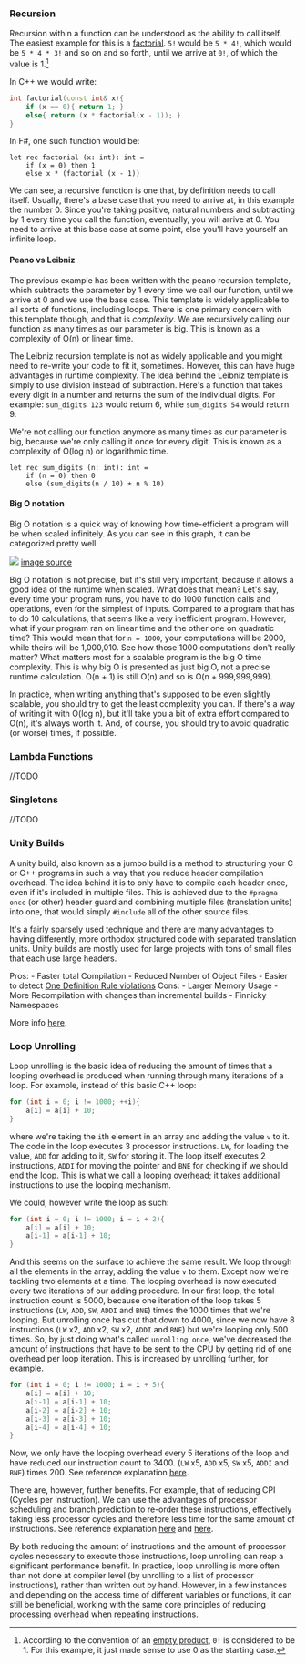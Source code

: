 ### Recursion

Recursion within a function can be understood as the ability to call itself. The easiest example for this is a [factorial](https://en.wikipedia.org/wiki/Factorial). ```5!``` would be ```5 * 4!```, which would be ```5 * 4 * 3!``` and so on and so forth, until we arrive at ```0!```, of which the value is 1.[^factorial]

[^factorial]: According to the convention of an [empty product](https://en.wikipedia.org/wiki/Empty_product), ```0!``` is considered to be 1. For this example, it just made sense to use 0 as the starting case.

In C++ we would write:
```cpp
int factorial(const int& x){
    if (x == 0){ return 1; }
    else{ return (x * factorial(x - 1)); }
}
```

In F#, one such function would be:
```f#
let rec factorial (x: int): int = 
    if (x = 0) then 1
    else x * (factorial (x - 1))
```

We can see, a recursive function is one that, by definition needs to call itself. Usually, there's a base case that you need to arrive at, in this example the number 0. Since you're taking positive, natural numbers and subtracting by 1 every time you call the function, eventually, you will arrive at 0. You need to arrive at this base case at some point, else you'll have yourself an infinite loop.

#### Peano vs Leibniz

The previous example has been written with the peano recursion template, which subtracts the parameter by 1 every time we call our function, until we arrive at 0 and we use the base case. This template is widely applicable to all sorts of functions, including loops. There is one primary concern with this template though, and that is _complexity_. We are recursively calling our function as many times as our parameter is big. This is known as a complexity of O(n) or linear time.

The Leibniz recursion template is not as widely applicable and you might need to re-write your code to fit it, sometimes. However, this can have huge advantages in runtime complexity. The idea behind the Leibniz template is simply to use division instead of subtraction. 
Here's a function that takes every digit in a number and returns the sum of the individual digits. For example: ```sum_digits 123``` would return 6, while ```sum_digits 54``` would return 9.

We're not calling our function anymore as many times as our parameter is big, because we're only calling it once for every digit. This is known as a complexity of O(log n) or logarithmic time.
```f#
let rec sum_digits (n: int): int =
    if (n = 0) then 0
    else (sum_digits(n / 10) + n % 10)
```

#### Big O notation

Big O notation is a quick way of knowing how time-efficient a program will be when scaled infinitely. As you can see in this graph, it can be categorized pretty well.

![](https://miro.medium.com/v2/resize:fit:4800/format:webp/1*dWet_YU-5072Kcko7LzsuQ.jpeg)
[image source](https://blog.stackademic.com/how-to-calculate-big-o-notation-time-complexity-5504bed8d292)

Big O notation is not precise, but it's still very important, because it allows a good idea of the runtime when scaled. What does that mean? 
Let's say, every time your program runs, you have to do 1000 function calls and operations, even for the simplest of inputs. Compared to a program that has to do 10 calculations, that seems like a very inefficient program. However, what if your program ran on linear time and the other one on quadratic time? This would mean that for ```n = 1000```, your computations will be 2000, while theirs will be 1,000,010. See how those 1000 computations don't really matter? What matters most for a scalable program is the big O time complexity.
This is why big O is presented as just big O, not a precise runtime calculation. 
O(n + 1) is still O(n) and so is O(n + 999,999,999).

In practice, when writing anything that's supposed to be even slightly scalable, you should try to get the least complexity you can. If there's a way of writing it with O(log n), but it'll take you a bit of extra effort compared to O(n), it's always worth it. And, of course, you should try to avoid quadratic (or worse) times, if possible.


### Lambda Functions

//TODO 


### Singletons

//TODO

### Unity Builds

A unity build, also known as a jumbo build is a method to structuring your C or C++ programs in such a way that you reduce header compilation overhead. The idea behind it is to only have to compile each header once, even if it's included in multiple files. This is achieved due to the `#pragma once` (or other) header guard and combining multiple files (translation units) into one, that would simply `#include` all of the other source files.

It's a fairly sparsely used technique and there are many advantages to having differently, more orthodox structured code with separated translation units. Unity builds are mostly used for large projects with tons of small files that each use large headers.

Pros:
    - Faster total Compilation
    - Reduced Number of Object Files
    - Easier to detect [One Definition Rule violations](https://en.wikipedia.org/wiki/One_Definition_Rule)
Cons:
    - Larger Memory Usage
    - More Recompilation with changes than incremental builds
    - Finnicky Namespaces

More info [here](https://en.wikipedia.org/wiki/Unity_build).

### Loop Unrolling

Loop unrolling is the basic idea of reducing the amount of times that a looping overhead is produced when running through many iterations of a loop. For example, instead of this basic C++ loop:
```cpp
for (int i = 0; i != 1000; ++i){
    a[i] = a[i] + 10;
}
```
where we're taking the `i`th element in an array and adding the value `v` to it.
The code in the loop executes 3 processor instructions. `LW`, for loading the value, `ADD` for adding to it, `SW` for storing it. The loop itself executes 2 instructions, `ADDI` for moving the pointer and `BNE` for checking if we should end the loop. This is what we call a looping overhead; it takes additional instructions to use the looping mechanism.

We could, however write the loop as such:
```cpp
for (int i = 0; i != 1000; i = i + 2){
    a[i] = a[i] + 10;
    a[i-1] = a[i-1] + 10;
}
```
And this seems on the surface to achieve the same result. We loop through all the elements in the array, adding the value `v` to them. Except now we're tackling two elements at a time. The looping overhead is now executed every two iterations of our adding procedure. In our first loop, the total instruction count is 5000, because one iteration of the loop takes 5 instructions (`LW`, `ADD`, `SW`, `ADDI` and `BNE`) times the 1000 times that we're looping. But unrolling once has cut that down to 4000, since we now have 8 instructions (`LW` x2, `ADD` x2, `SW` x2, `ADDI` and `BNE`) but we're looping only 500 times.
So, by just doing what's called `unrolling once`, we've decreased the amount of instructions that have to be sent to the CPU by getting rid of one overhead per loop iteration. This is increased by unrolling further, for example.
```cpp
for (int i = 0; i != 1000; i = i + 5){
    a[i] = a[i] + 10;
    a[i-1] = a[i-1] + 10;
    a[i-2] = a[i-2] + 10;
    a[i-3] = a[i-3] + 10;
    a[i-4] = a[i-4] + 10;
}
```
Now, we only have the looping overhead every 5 iterations of the loop and have reduced our instruction count to 3400. (`LW` x5, `ADD` x5, `SW` x5, `ADDI` and `BNE`) times 200. See reference explanation [here](https://www.youtube.com/watch?v=2efeXxcYBPs).

There are, however, further benefits. For example, that of reducing CPI (Cycles per Instruction). We can use the advantages of processor scheduling and branch prediction to re-order these instructions, effectively taking less processor cycles and therefore less time for the same amount of instructions. See reference explanation [here](https://www.youtube.com/watch?v=2nx0ZCg5D9g) and [here](https://www.youtube.com/watch?v=LTmE21VmzIk).

By both reducing the amount of instructions and the amount of processor cycles necessary to execute those instructions, loop unrolling can reap a significant performance benefit. In practice, loop unrolling is more often than not done at compiler level (by unrolling to a list of processor instructions), rather than written out by hand. However, in a few instances and depending on the access time of different variables or functions, it can still be beneficial, working with the same core principles of reducing processing overhead when repeating instructions.

[^1]: From [Wikipedia](https://en.wikipedia.org/wiki/Hard_coding): Hard coding (also hard-coding or hardcoding) is the software development practice of embedding data directly into the source code of a program or other executable object, as opposed to obtaining the data from external sources or generating it at runtime. 